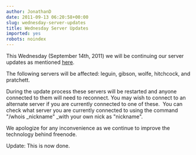 ```yaml
---
author: JonathanD
date: 2011-09-13 06:20:58+00:00
slug: wednesday-server-updates
title: Wednesday Server Updates
imported: yes
robots: noindex
---
```

This Wednesday (September 14th, 2011) we will be continuing our server updates as mentioned [here](http://blog.freenode.net/2011/09/ircd-upgrades/).

The following servers will be affected: leguin, gibson, wolfe, hitchcock, and pratchett.

During the update process these servers will be restarted and anyone connected to them will need to reconnect. You may wish to connect to an alternate server if you are currently connected to one of these.  You can check what server you are currently connected to using the command "/whois _nickname" _with your own nick as "nickname".

We apologize for any inconvenience as we continue to improve the technology behind freenode.

Update: This is now done.
